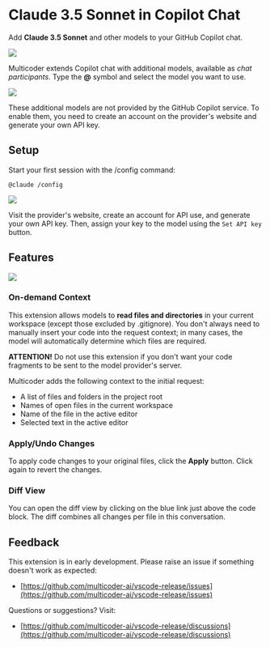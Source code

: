 # Claude 3.5 Sonnet in Copilot Chat

Add **Claude 3.5 Sonnet** and other models to your GitHub Copilot chat.

![](https://multicoder.dev/resources/readme/overview.gif)

Multicoder extends Copilot chat with additional models, available as _chat participants_. Type the **@** symbol and select the model you want to use.

![](https://multicoder.dev/resources/readme/participants.png)

These additional models are not provided by the GitHub Copilot service. To enable them, you need to create an account on the provider's website and generate your own API key.

## Setup

Start your first session with the /config command:

```
@claude /config
```

![](https://multicoder.dev/resources/readme/config.png)

Visit the provider's website, create an account for API use, and generate your own API key. Then, assign your key to the model using the `Set API key` button.

## Features

![](https://multicoder.dev/resources/readme/using.png)

### On-demand Context

This extension allows models to **read files and directories** in your current workspace (except those excluded by .gitignore). You don't always need to manually insert your code into the request context; in many cases, the model will automatically determine which files are required.

**ATTENTION!** Do not use this extension if you don't want your code fragments to be sent to the model provider's server.

Multicoder adds the following context to the initial request:

- A list of files and folders in the project root
- Names of open files in the current workspace
- Name of the file in the active editor
- Selected text in the active editor

### Apply/Undo Changes

To apply code changes to your original files, click the **Apply** button. Click again to revert the changes.

### Diff View

You can open the diff view by clicking on the blue link just above the code block. The diff combines all changes per file in this conversation.

## Feedback

This extension is in early development. Please raise an issue if something doesn't work as expected:

- [https://github.com/multicoder-ai/vscode-release/issues](https://github.com/multicoder-ai/vscode-release/issues)

Questions or suggestions? Visit:

- [https://github.com/multicoder-ai/vscode-release/discussions](https://github.com/multicoder-ai/vscode-release/discussions)
